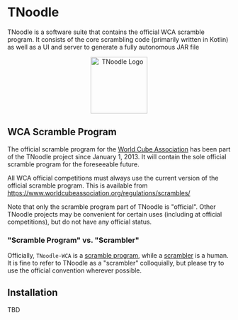 # TNoodle

TNoodle is a software suite that contains the official WCA scramble program. It consists of the core scrambling code (primarily written in Kotlin) as well as a UI and server to generate a fully autonomous JAR file

<p align="center">
	<img src="https://raw.githubusercontent.com/thewca/tnoodle/master/tnoodle-server/src/main/resources/icons/tnoodle_logo_1024.png" alt="TNoodle Logo" height="128px"/>
</p>

## WCA Scramble Program

The official scramble program for the [World Cube Association](https://www.worldcubeassociation.org/) has been part of the TNoodle project since January 1, 2013. It will contain the sole official scramble program for the foreseeable future.

All WCA official competitions must always use the current version of the official scramble program. This is available from <https://www.worldcubeassociation.org/regulations/scrambles/>

Note that only the scramble program part of TNoodle is "official". Other TNoodle projects may be convenient for certain uses (including at official competitions), but do not have any official status.

### "Scramble Program" vs. "Scrambler"

Officially, `TNoodle-WCA` is a [scramble program](https://www.worldcubeassociation.org/regulations/#4f), while a [scrambler](https://www.worldcubeassociation.org/regulations/#A2b) is a human. It is fine to refer to TNoodle as a "scrambler" colloquially, but please try to use the official convention wherever possible.

## Installation

TBD